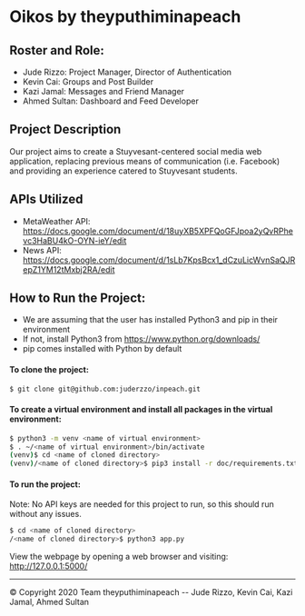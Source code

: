 # Oikos by theyputhiminapeach
## Roster and Role:
- Jude Rizzo: Project Manager, Director of Authentication 
- Kevin Cai: Groups and Post Builder
- Kazi Jamal: Messages and Friend Manager
- Ahmed Sultan: Dashboard and Feed Developer

## Project Description
Our project aims to create a Stuyvesant-centered social media web application, replacing previous means of communication (i.e. Facebook) and providing an experience catered to Stuyvesant students.

## APIs Utilized
- MetaWeather API: https://docs.google.com/document/d/18uyXB5XPFQoGFJpoa2yQvRPhevc3HaBU4kO-OYN-ieY/edit
- News API: https://docs.google.com/document/d/1sLb7KpsBcx1_dCzuLicWvnSaQJRepZ1YM12tMxbj2RA/edit

## How to Run the Project:
- We are assuming that the user has installed Python3 and pip in their environment
- If not, install Python3 from https://www.python.org/downloads/
- pip comes installed with Python by default

#### To clone the project: 
```bash
$ git clone git@github.com:juderzzo/inpeach.git
```

#### To create a virtual environment and install all packages in the virtual environment:
```bash
$ python3 -m venv <name of virtual environment>
$ . ~/<name of virtual environment>/bin/activate  
(venv)$ cd <name of cloned directory>
(venv)/<name of cloned directory>$ pip3 install -r doc/requirements.txt
```

#### To run the project: 
Note: No API keys are needed for this project to run, so this should run without any issues.
```bash
$ cd <name of cloned directory>
/<name of cloned directory>$ python3 app.py 
```

View the webpage by opening a web browser and visiting: http://127.0.0.1:5000/

---
© Copyright 2020 Team theyputhiminapeach -- Jude Rizzo, Kevin Cai, Kazi Jamal, Ahmed Sultan

